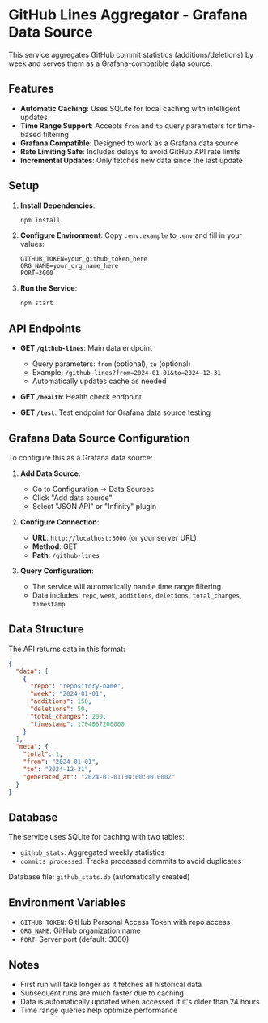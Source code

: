 # GitHub Lines Aggregator - Grafana Data Source

This service aggregates GitHub commit statistics (additions/deletions) by week and serves them as a Grafana-compatible data source.

## Features

- **Automatic Caching**: Uses SQLite for local caching with intelligent updates
- **Time Range Support**: Accepts `from` and `to` query parameters for time-based filtering
- **Grafana Compatible**: Designed to work as a Grafana data source
- **Rate Limiting Safe**: Includes delays to avoid GitHub API rate limits
- **Incremental Updates**: Only fetches new data since the last update

## Setup

1. **Install Dependencies**:
   ```bash
   npm install
   ```

2. **Configure Environment**:
   Copy `.env.example` to `.env` and fill in your values:
   ```
   GITHUB_TOKEN=your_github_token_here
   ORG_NAME=your_org_name_here
   PORT=3000
   ```

3. **Run the Service**:
   ```bash
   npm start
   ```

## API Endpoints

- **GET `/github-lines`**: Main data endpoint
  - Query parameters: `from` (optional), `to` (optional)
  - Example: `/github-lines?from=2024-01-01&to=2024-12-31`
  - Automatically updates cache as needed

- **GET `/health`**: Health check endpoint
- **GET `/test`**: Test endpoint for Grafana data source testing

## Grafana Data Source Configuration

To configure this as a Grafana data source:

1. **Add Data Source**:
   - Go to Configuration → Data Sources
   - Click "Add data source"
   - Select "JSON API" or "Infinity" plugin

2. **Configure Connection**:
   - **URL**: `http://localhost:3000` (or your server URL)
   - **Method**: GET
   - **Path**: `/github-lines`

3. **Query Configuration**:
   - The service will automatically handle time range filtering
   - Data includes: `repo`, `week`, `additions`, `deletions`, `total_changes`, `timestamp`

## Data Structure

The API returns data in this format:
```json
{
  "data": [
    {
      "repo": "repository-name",
      "week": "2024-01-01",
      "additions": 150,
      "deletions": 50,
      "total_changes": 200,
      "timestamp": 1704067200000
    }
  ],
  "meta": {
    "total": 1,
    "from": "2024-01-01",
    "to": "2024-12-31",
    "generated_at": "2024-01-01T00:00:00.000Z"
  }
}
```

## Database

The service uses SQLite for caching with two tables:
- `github_stats`: Aggregated weekly statistics
- `commits_processed`: Tracks processed commits to avoid duplicates

Database file: `github_stats.db` (automatically created)

## Environment Variables

- `GITHUB_TOKEN`: GitHub Personal Access Token with repo access
- `ORG_NAME`: GitHub organization name
- `PORT`: Server port (default: 3000)

## Notes

- First run will take longer as it fetches all historical data
- Subsequent runs are much faster due to caching
- Data is automatically updated when accessed if it's older than 24 hours
- Time range queries help optimize performance
